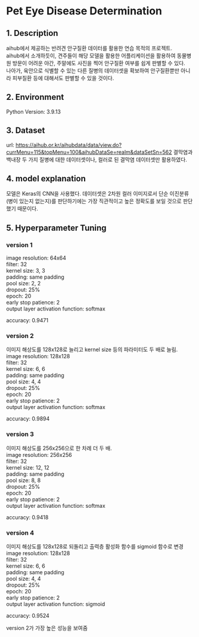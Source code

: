 # Pet Eye Disease Determination

## 1. Description
 aihub에서 제공하는 반려견 안구질환 데이터를 활용한 연습 목적의 프로젝트.  
 aihub에서 소개하듯이, 견주들이 해당 모델을 활용한 어플리케이션을 활용하여 동물병원 방문이 어려운 야간, 주말에도 사진을 찍어 안구질환 여부를 쉽게 판별할 수 있다.  
 나아가, 육안으로 식별할 수 있는 다른 질병의 데이터셋을 확보하여 안구질환뿐만 아니라 피부질환 등에 대해서도 판별할 수 있을 것이다.  
 
 
## 2. Environment
 Python Version: 3.9.13
 
## 3. Dataset
url: https://aihub.or.kr/aihubdata/data/view.do?currMenu=115&topMenu=100&aihubDataSe=realm&dataSetSn=562
결막염과 백내장 두 가지 질병에 대한 데이터셋이나, 컬러로 된 결막염 데이터셋만 활용하였다.

## 4. model explanation
 모델은 Keras의 CNN을 사용했다. 데이터셋은 2차원 컬러 이미지로서 단순 이진분류(병이 있는지 없는지)를 판단하기에는 가장 직관적이고 높은 정확도를 보일 것으로 판단했기 때문이다.

## 5. Hyperparameter Tuning
 ### version 1  
   image resolution: 64x64  
   filter: 32  
   kernel size: 3, 3  
   padding: same padding  
   pool size: 2, 2  
   dropout: 25%  
   epoch: 20  
   early stop patience: 2  
   output layer activation function: softmax  
     
   accuracy: 0.9471  
   
 ### version 2
  이미지 해상도를 128x128로 늘리고 kernel size 등의 파라미터도 두 배로 늘림.
   image resolution: 128x128  
   filter: 32  
   kernel size: 6, 6  
   padding: same padding  
   pool size: 4, 4  
   dropout: 25%  
   epoch: 20  
   early stop patience: 2  
   output layer activation function: softmax  
     
   accuracy: 0.9894  
     
 ### version 3
  이미지 해상도를 256x256으로 한 차례 더 두 배.  
   image resolution: 256x256  
   filter: 32  
   kernel size: 12, 12  
   padding: same padding  
   pool size: 8, 8  
   dropout: 25%  
   epoch: 20  
   early stop patience: 2  
   output layer activation function: softmax  
     
   accuracy: 0.9418  
   
 ### version 4  
  이미지 해상도를 128x128로 되돌리고 출력층 활성화 함수를 sigmoid 함수로 변경  
   image resolution: 128x128  
   filter: 32  
   kernel size: 6, 6  
   padding: same padding  
   pool size: 4, 4  
   dropout: 25%  
   epoch: 20  
   early stop patience: 2  
   output layer activation function: sigmoid  
     
   accuracy: 0.9524  
     
version 2가 가장 높은 성능을 보여줌
